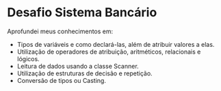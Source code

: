 # Desafio Sistema Bancário

Aprofundei meus conhecimentos em:

- Tipos de variáveis e como declará-las, além de atribuir valores a elas.
- Utilização de operadores de atribuição, aritméticos, relacionais e lógicos.
- Leitura de dados usando a classe Scanner.
- Utilização de estruturas de decisão e repetição.
- Conversão de tipos ou Casting.
